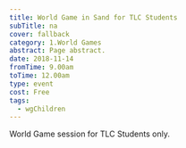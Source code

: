 ```yaml
---
title: World Game in Sand for TLC Students
subTitle: na
cover: fallback
category: 1.World Games
abstract: Page abstract.
date: 2018-11-14
fromTime: 9.00am
toTime: 12.00am
type: event
cost: Free
tags:
  - wgChildren
---
```


World Game session for TLC Students only.

